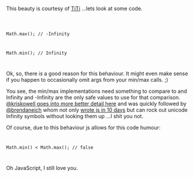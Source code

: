 This beauty is courtesy of [TiTi](https://github.com/TiTi) ...lets look at some code.

<code>

Math.max();
// -Infinity

Math.min();
// Infinity

</code>

Ok, so, there *is* a good reason for this behaviour. It might even make sense if you happen to occasionally omit args from your min/max calls. ;)

You see, the min/max implementations need something to compare to and Infinity and -Infinity are the only safe values to use for that comparison. [@kriskowell goes into more better detail here](https://twitter.com/#!/kriskowal/status/85402842650783744) and was quickly followed by [@brendaneich](https://twitter.com/#!/BrendanEich/status/85406752136368128) whom not only [wrote js in 10 days](http://brendaneich.com/2008/04/popularity/) but can rock out unicode Infinity symbols without looking them up ...I shit you not. 

Of course, due to this behaviour js allows for this code humour:
<code>

Math.min() < Math.max();
// false

</code>

Oh JavaScript, I still love you.
